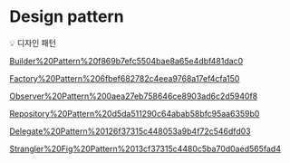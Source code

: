 # Design pattern

<aside>
💡 디자인 패턴

</aside>

[Builder%20Pattern%20f869b7efc5504bae8a65e4dbf481dac0](Builder%20Pattern%20f869b7efc5504bae8a65e4dbf481dac0)

[Factory%20Pattern%206fbef682782c4eea9768a17ef4cfa150](Factory%20Pattern%206fbef682782c4eea9768a17ef4cfa150)

[Observer%20Pattern%200aea27eb758646ce8903ad6c2d5940f8](Observer%20Pattern%200aea27eb758646ce8903ad6c2d5940f8)

[Repository%20Pattern%20d5da511290c64abab58bfc95aa6359b0](Repository%20Pattern%20d5da511290c64abab58bfc95aa6359b0)

[Delegate%20Pattern%20126f37315c448053a9b4f72c546dfd03](Delegate%20Pattern%20126f37315c448053a9b4f72c546dfd03)

[Strangler%20Fig%20Pattern%2013cf37315c4480c5ba70d0aed565fad4](Strangler%20Fig%20Pattern%2013cf37315c4480c5ba70d0aed565fad4)